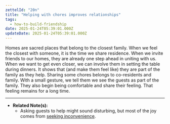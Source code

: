 ```yaml
---
zettelId: "20n"
title: "Helping with chores improves relationships"
tags:
  - how-to-build-friendship
date: 2025-01-24T05:39:01.000Z
updateDate: 2025-01-24T05:39:01.000Z
---
```


Homes are sacred places that belong to the closest family. When we feel the closest with someone, it is the time we share residence. When we invite friends to our homes, they are already one step ahead in uniting with us. When we want to get even closer, we can involve them in setting the table during dinners. It shows that (and make them feel like) they are part of the family as they help. Sharing some chores belongs to co-residents and family. With a small gesture, we tell them we see the guests as part of the family. They also begin being comfortable and share their feeling. That feeling remains for a long time.

---

- **Related Note(s):**
  - Asking guests to help might sound disturbing, but most of the joy comes from [seeking inconvenience](/notes/67/).
